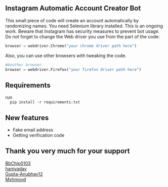 ## Instagram Automatic Account Creator Bot

<p>This small piece of code will create an account automatically by randomizing names. You need Selenium library installed. This is an ongoing work. Beware that Instagram has security measures to prevent bot usage. Do not forget to change the Web driver you use from the part of the code:</p>

```Python
browser = webdriver.Chrome("your chrome driver path here")
```
Also, you can use other browsers with tweaking the code.
```Python
#Another browser
browser = webdriver.Firefox("your firefox driver path here")
```
<h2>Requirements</h2>
<p> run
<code>
  pip install -r requirements.txt
</code> 
</p>

<h2>New features</h2>

<ul>
  <li>Fake email address</li>
  <li>Getting verification code</li>
</ul> 


<h2>Thank you very much for your support</h2>

<a href='https://github.com/BbChip0103'>BbChip0103</a> <br/>
<a href='https://github.com/haniyadav'>haniyadav</a><br/>
<a href='https://github.com/Gupta-Anubhav12'>Gupta-Anubhav12</a><br/>
<a href='https://github.com/Mxhmovd'>Mxhmovd</a>
